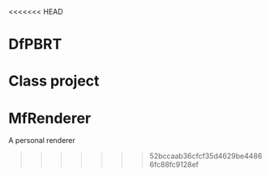 <<<<<<< HEAD
# DfPBRT

Class project
=======
# MfRenderer
A personal renderer
>>>>>>> 52bccaab36cfcf35d4629be44866fc88fc9128ef
